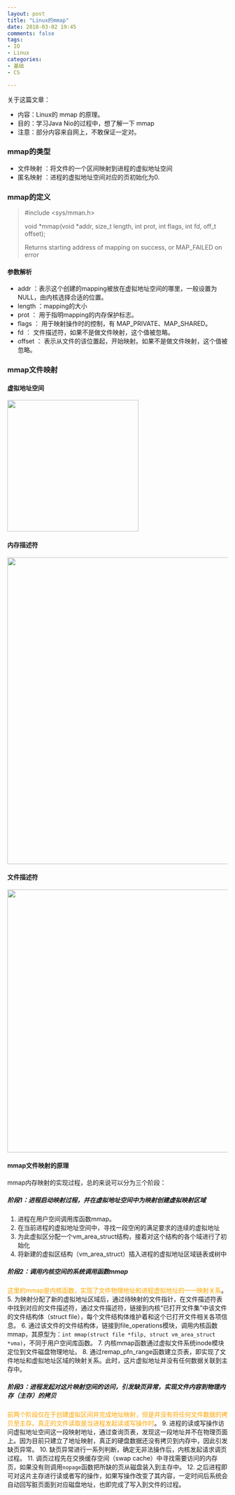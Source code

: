 ```yaml
---
layout: post
title: "Linux的mmap"
date: 2018-03-02 19:45
comments: false
tags: 
- IO
- Linux
categories:	
- 基础
- CS

---
```


关于这篇文章：
* 内容：Linux的 mmap 的原理。
* 目的：学习Java Nio的过程中，想了解一下 mmap
* 注意：部分内容来自网上，不敢保证一定对。

<!--more-->


### mmap的类型
* 文件映射 ：将文件的一个区间映射到进程的虚拟地址空间
* 匿名映射 ：进程的虚拟地址空间对应的页初始化为0.

### mmap的定义
> #include <sys/mman.h>
>
> void *mmap(void *addr, size_t length, int prot, int flags, int fd, off_t offset);
>
> Returns starting address of mapping on success, or MAP_FAILED on error

#### 参数解析
* addr ：表示这个创建的mapping被放在虚拟地址空间的哪里，一般设置为NULL，由内核选择合适的位置。
* length ：mapping的大小
* prot  ： 用于指明mapping的内存保护标志。
* flags ： 用于映射操作时的控制，有 MAP_PRIVATE、MAP_SHARED。
* fd ： 文件描述符，如果不是做文件映射，这个值被忽略。
* offset ： 表示从文件的该位置起，开始映射。如果不是做文件映射，这个值被忽略。


### mmap文件映射

#### 虚拟地址空间
<img width=300 src="/assets/blogImg/linux_mmap/1.png">

#### 内存描述符
<img width=700 src="/assets/blogImg/linux_mmap/2.png">

#### 文件描述符
<img width=600 src="/assets/blogImg/linux_mmap/3.png">

#### mmap文件映射的原理
mmap内存映射的实现过程，总的来说可以分为三个阶段：

##### 阶段1：进程启动映射过程，并在虚拟地址空间中为映射创建虚拟映射区域
1. 进程在用户空间调用库函数mmap。
2. 在当前进程的虚拟地址空间中，寻找一段空闲的满足要求的连续的虚拟地址
3. 为此虚拟区分配一个vm_area_struct结构，接着对这个结构的各个域进行了初始化
4. 将新建的虚拟区结构（vm_area_struct）插入进程的虚拟地址区域链表或树中


##### 阶段2：调用内核空间的系统调用函数mmap
<font color=orange>这里的mmap是内核函数，实现了文件物理地址和进程虚拟地址的一一映射关系</font>。
5. 为映射分配了新的虚拟地址区域后，通过待映射的文件指针，在文件描述符表中找到对应的文件描述符，通过文件描述符，链接到内核“已打开文件集”中该文件的文件结构体（struct file），每个文件结构体维护着和这个已打开文件相关各项信息。
6. 通过该文件的文件结构体，链接到file_operations模块，调用内核函数mmap，其原型为：`int mmap(struct file *filp, struct vm_area_struct *vma)`，不同于用户空间库函数。
7. 内核mmap函数通过虚拟文件系统inode模块定位到文件磁盘物理地址。
8. 通过remap_pfn_range函数建立页表，即实现了文件地址和虚拟地址区域的映射关系。此时，这片虚拟地址并没有任何数据关联到主存中。


##### 阶段3：进程发起对这片映射空间的访问，引发缺页异常，实现文件内容到物理内存（主存）的拷贝
<font color=orange>前两个阶段仅在于创建虚拟区间并完成地址映射，但是并没有将任何文件数据的拷贝至主存。真正的文件读取是当进程发起读或写操作时</font>。
9. 进程的读或写操作访问虚拟地址空间这一段映射地址，通过查询页表，发现这一段地址并不在物理页面上。因为目前只建立了地址映射，真正的硬盘数据还没有拷贝到内存中，因此引发缺页异常。
10. 缺页异常进行一系列判断，确定无非法操作后，内核发起请求调页过程。
11. 调页过程先在交换缓存空间（swap cache）中寻找需要访问的内存页，如果没有则调用`nopage`函数把所缺的页从磁盘装入到主存中。
12. 之后进程即可对这片主存进行读或者写的操作，如果写操作改变了其内容，一定时间后系统会自动回写脏页面到对应磁盘地址，也即完成了写入到文件的过程。

